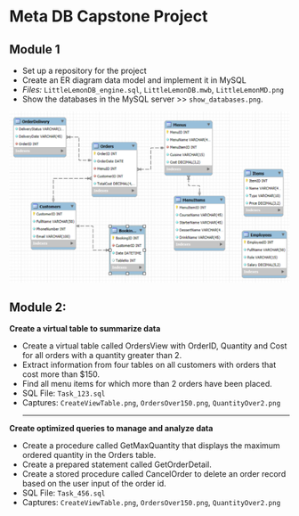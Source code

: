 # Meta DB Capstone Project
## Module 1
+ Set up a repository for the project
+ Create an ER diagram data model and implement it in MySQL
+ *Files:* `LittleLemonDB_engine.sql`, `LittleLemonDB.mwb`, `LittleLemonMD.png`
+ Show the databases in the MySQL server >> `show_databases.png`.

<img src="LittleLemonMD.png" alt="Little Lemon Data Model" width="600"/>

<!-- ![Little Lemon Data Model](LittleLemonMD.png) -->

## Module 2: 
**Create a virtual table to summarize data**
+ Create a virtual table called OrdersView with OrderID, Quantity and Cost for all orders with a quantity greater than 2. 
+ Extract information from four tables on all customers with orders that cost more than $150.
+ Find all menu items for which more than 2 orders have been placed.
+ SQL File: `Task_123.sql`
+ Captures: `CreateViewTable.png`, `OrdersOver150.png`, `QuantityOver2.png`
  __________
  
**Create optimized queries to manage and analyze data**
+ Create a procedure called GetMaxQuantity that displays the maximum ordered quantity in the Orders table.
+ Create a prepared statement called GetOrderDetail.
+ Create a stored procedure called CancelOrder to delete an order record based on the user input of the order id.
+ SQL File: `Task_456.sql`
+ Captures: `CreateViewTable.png`, `OrdersOver150.png`, `QuantityOver2.png`
  

